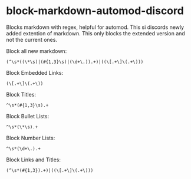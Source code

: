 # block-markdown-automod-discord
Blocks markdown with regex, helpful for automod.
This si discords newly added extention of markdown.
This only blocks the extended version and not the current ones.

Block all new markdown:
```
(^\s*((\*\s)|(#{1,3}\s)|(\d+\.)).+)|((\[.+\]\(.+\)))
```

Block Embedded Links:
```
(\[.+\]\(.+\))
```

Block Titles:
```
^\s*(#{1,3}\s).+
```

Block Bullet Lists:
```
^\s*(\*\s).+
```

Block Number Lists:
```
^\s*(\d+\.).+
```

Block Links and Titles:
```
(^\s*(#{1,3}).+)|((\[.+\]\(.+\)))
```
